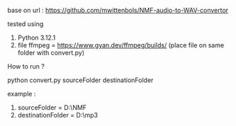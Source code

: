 base on url : https://github.com/mwittenbols/NMF-audio-to-WAV-convertor

tested using 
1. Python 3.12.1
2. file ffmpeg = https://www.gyan.dev/ffmpeg/builds/ (place file on same folder with convert.py)

How to run ?

python convert.py sourceFolder destinationFolder

example :
1. sourceFolder = D:\NMF
2. destinationFolder = D:\mp3
